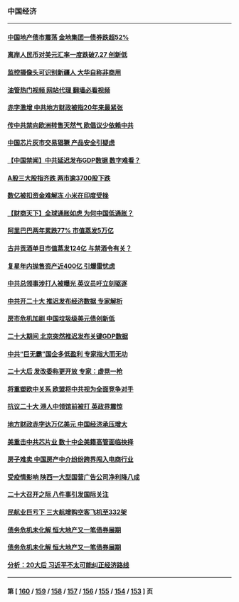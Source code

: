 ### 中国经济
---
#### [中国地产债市震荡 金地集团一债券跌超52%](../../pages/ncid283/n13849026.md?10200845) 
#### [离岸人民币对美元汇率一度跌破7.27 创新低](../../pages/ncid283/n13849011.md?10200845) 
#### [监控摄像头可识别新疆人 大华自称非商用](../../pages/ncid283/n13848882.md?10200845) 
#### [油管热门视频 网站代理 翻墙必看视频](http://132.145.103.77:81/youtube.html?10200845)
#### [赤字激增 中共地方财政被指20年来最紧张](../../pages/ncid283/n13848516.md?10200845) 
#### [传中共禁向欧洲转售天然气 欧倡议少依赖中共](../../pages/ncid283/n13848689.md?10200845) 
#### [中国芯片灰市交易猖獗 产品安全引疑虑](../../pages/ncid283/n13848624.md?10200845) 
#### [【中国禁闻】中共延迟发布GDP数据 数字难看？](../../pages/ncid283/n13848660.md?10200845) 
#### [A股三大股指齐跌 两市逾3700股下跌](../../pages/ncid283/n13848400.md?10200845) 
#### [数亿被扣资金难解冻 小米在印度受挫](../../pages/ncid283/n13848429.md?10200845) 
#### [【财商天下】全球通胀如虎 为何中国低通胀？](../../pages/ncid283/n13848144.md?10200845) 
#### [阿里巴巴两年累跌77% 市值蒸发5万亿](../../pages/ncid283/n13848248.md?10200845) 
#### [古井贡酒单日市值蒸发124亿 与禁酒令有关？](../../pages/ncid283/n13848170.md?10200845) 
#### [复星年内抛售资产近400亿 引爆雷忧虑](../../pages/ncid283/n13848096.md?10200845) 
#### [中共总领事涉打人被曝光 英议员吁立刻驱逐](../../pages/ncid283/n13848093.md?10200845) 
#### [中共开二十大 推迟发布经济数据 专家解析](../../pages/ncid283/n13847806.md?10200845) 
#### [房市危机加剧 中国垃圾级美元债创新低](../../pages/ncid283/n13847687.md?10200845) 
#### [二十大期间 北京突然推迟发布关键GDP数据](../../pages/ncid283/n13847442.md?10200845) 
#### [中共“巨无霸”国企多低盈利 专家指大而无功](../../pages/ncid283/n13847078.md?10200845) 
#### [二十大后 发改委称更开放 专家：虚晃一枪](../../pages/ncid283/n13847367.md?10200845) 
#### [将重塑欧中关系 欧盟将中共视为全面竞争对手](../../pages/ncid283/n13847362.md?10200845) 
#### [抗议二十大 港人中领馆前被打 英政界震惊](../../pages/ncid283/n13847167.md?10200845) 
#### [地方财政赤字达万亿美元 中国经济承压增大](../../pages/ncid283/n13846852.md?10200845) 
#### [美重击中共芯片业 数十中企美籍高管面临抉择](../../pages/ncid283/n13846793.md?10200845) 
#### [房子难卖 中国房产中介纷纷跨界闯入电商行业](../../pages/ncid283/n13846744.md?10200845) 
#### [受疫情影响 陕西一大型国营广告公司净利降八成](../../pages/ncid283/n13846719.md?10200845) 
#### [二十大召开之际 八件事引发国际关注](../../pages/ncid283/n13846666.md?10200845) 
#### [民航业巨亏下 三大航增购空客飞机至332架](../../pages/ncid283/n13846316.md?10200845) 
#### [债务危机未化解 恒大地产又一笔债券展期](../../pages/ncid283/n13846292.md?10200845) 
#### [债务危机未化解 恒大地产又一笔债券展期](../../pages/ncid283/n13846292.md?10200845) 
#### [分析：20大后 习近平不太可能纠正经济路线](../../pages/ncid283/n13845672.md?10200845) 

---
#### 第 [ [160](./160.md?10200845) / [159](./159.md?10200845) / [158](./158.md?10200845) / [157](./157.md?10200845) / [156](./156.md?10200845) / [155](./155.md?10200845) / [154](./154.md?10200845) / [153](./153.md?10200845) ] 页
